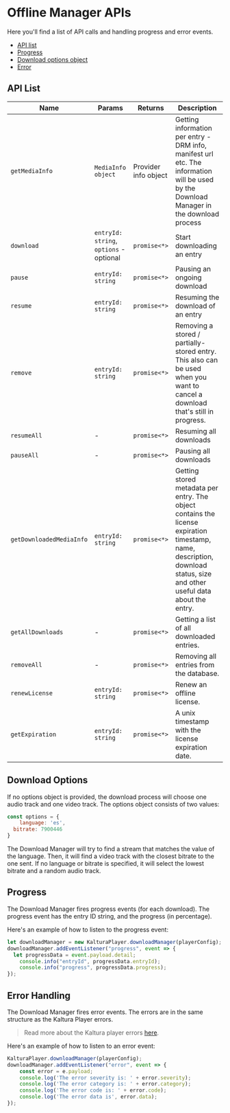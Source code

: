 # Offline Manager APIs

Here you'll find a list of API calls and handling progress and error events.

 - [API list](#API-list)
 - [Progress](#progress)
 - [Download options object](#download-options)
 - [Error](#error-handling)

## API List

| Name | Params | Returns | Description |
|--|--|--|--|
|`getMediaInfo`|`MediaInfo object`|Provider info object|Getting information per entry - DRM info, manifest url etc. The information will be used by the Download Manager in the download process|
| `download` | `entryId: string`, `options` - optional| `promise<*>` | Start downloading an entry |
|`pause`|`entryId: string`|`promise<*>`| Pausing an ongoing download
|`resume`|`entryId: string`|`promise<*>`| Resuming the download of an entry
|`remove`|`entryId: string`|`promise<*>`| Removing a stored / partially-stored entry. This also can be used when you want to cancel a download that's still in progress.
|`resumeAll`|-|`promise<*>`|Resuming all downloads|
|`pauseAll`|-|`promise<*>`| Pausing all downloads|
|`getDownloadedMediaInfo`|`entryId: string`|`promise<*>`|Getting stored metadata per entry. The object contains the license expiration timestamp, name, description, download status, size and other useful data about the entry.|
|`getAllDownloads`|-|`promise<*>`| Getting a list of all downloaded entries.|
|`removeAll`|-|`promise<*>`| Removing all entries from the database.|
|`renewLicense`|`entryId: string`|`promise<*>`| Renew an offline license.|
|`getExpiration`|`entryId: string`|`promise<*>`| A unix timestamp with the license expiration date.|

## Download Options  

If no options object is provided, the download process will choose one audio track and one video track.
The options object consists of two values:
```javascript
const options = {
	language: 'es',
  bitrate: 7900446
}
```
The Download Manager will try to find a stream that matches the value of the language. Then, it will find a video track with the closest bitrate to the one sent.
If no language or bitrate is specified, it will select the lowest bitrate and a random audio track.

## Progress  

The Download Manager fires progress events (for each download). The progress event has the entry ID string, and the progress (in percentage).

Here's an example of how to listen to the progress event:
```javascript
let downloadManager = new KalturaPlayer.downloadManager(playerConfig);
downloadManager.addEventListener("progress", event => {
  let progressData = event.payload.detail;
	console.info("entryId", progressData.entryId);
	console.info("progress", progressData.progress);
});
```

## Error Handling

The Download Manager fires error events. The errors are in the same structure as the Kaltura Player errors.

> Read more about the Kaltura player errors [here](https://github.com/kaltura/kaltura-player-js/blob/master/docs/errors.md).

Here's an example of how to listen to an error event:
```javascript
KalturaPlayer.downloadManager(playerConfig);
downloadManager.addEventListener("error", event => {
	const error = e.payload;
	console.log('The error severity is: ' + error.severity);
	console.log('The error category is: ' + error.category);
	console.log('The error code is: ' + error.code);
	console.log('The error data is', error.data);
});
```
